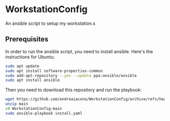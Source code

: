 # WorkstationConfig

An ansible script to setup my workstation.s

## Prerequisites

In order to run the ansible script, you need to install ansible. Here's the instructions for Ubuntu:
```bash
sudo apt update
sudo apt install software-properties-common
sudo add-apt-repository --yes --update ppa:ansible/ansible
sudo apt install ansible
```
Then you need to download this repository and run the playbook:
```bash
wget https://github.com/andreaiacono/WorkstationConfig/archive/refs/heads/main.zip
unzip main
cd WorkstationConfig-main
sudo ansible-playbook install.yaml
```

